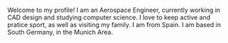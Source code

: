 Welcome to my profile!
I am an Aerospace Engineer, currently working in CAD design and studying computer science. 
I love to keep active and pratice sport, as well as visiting my family. I am from Spain.
I am based in South Germany, in the Munich Area.
